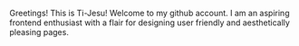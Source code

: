 Greetings! This is Ti-Jesu!
Welcome to my github account.
I am an aspiring frontend enthusiast with a flair for designing user friendly and aesthetically pleasing pages.
